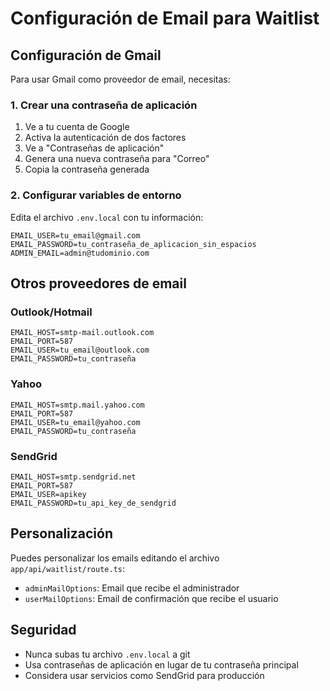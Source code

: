 # Configuración de Email para Waitlist

## Configuración de Gmail

Para usar Gmail como proveedor de email, necesitas:

### 1. Crear una contraseña de aplicación

1. Ve a tu cuenta de Google
2. Activa la autenticación de dos factores
3. Ve a "Contraseñas de aplicación"
4. Genera una nueva contraseña para "Correo"
5. Copia la contraseña generada

### 2. Configurar variables de entorno

Edita el archivo `.env.local` con tu información:

```
EMAIL_USER=tu_email@gmail.com
EMAIL_PASSWORD=tu_contraseña_de_aplicacion_sin_espacios
ADMIN_EMAIL=admin@tudominio.com
```

## Otros proveedores de email

### Outlook/Hotmail

```
EMAIL_HOST=smtp-mail.outlook.com
EMAIL_PORT=587
EMAIL_USER=tu_email@outlook.com
EMAIL_PASSWORD=tu_contraseña
```

### Yahoo

```
EMAIL_HOST=smtp.mail.yahoo.com
EMAIL_PORT=587
EMAIL_USER=tu_email@yahoo.com
EMAIL_PASSWORD=tu_contraseña
```

### SendGrid

```
EMAIL_HOST=smtp.sendgrid.net
EMAIL_PORT=587
EMAIL_USER=apikey
EMAIL_PASSWORD=tu_api_key_de_sendgrid
```

## Personalización

Puedes personalizar los emails editando el archivo `app/api/waitlist/route.ts`:

- `adminMailOptions`: Email que recibe el administrador
- `userMailOptions`: Email de confirmación que recibe el usuario

## Seguridad

- Nunca subas tu archivo `.env.local` a git
- Usa contraseñas de aplicación en lugar de tu contraseña principal
- Considera usar servicios como SendGrid para producción
